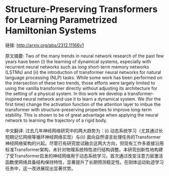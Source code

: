 # Structure-Preserving Transformers for Learning Parametrized Hamiltonian Systems

链接: http://arxiv.org/abs/2312.11166v1

原文摘要:
Two of the many trends in neural network research of the past few years have
been (i) the learning of dynamical systems, especially with recurrent neural
networks such as long short-term memory networks (LSTMs) and (ii) the
introduction of transformer neural networks for natural language processing
(NLP) tasks.
  While some work has been performed on the intersection of these two trends,
those efforts were largely limited to using the vanilla transformer directly
without adjusting its architecture for the setting of a physical system.
  In this work we develop a transformer-inspired neural network and use it to
learn a dynamical system. We (for the first time) change the activation
function of the attention layer to imbue the transformer with
structure-preserving properties to improve long-term stability. This is shown
to be of great advantage when applying the neural network to learning the
trajectory of a rigid body.

中文翻译:
过去几年神经网络研究中的两大趋势为：(i) 动态系统学习（尤其通过长短期记忆网络等循环神经网络实现）与(ii) 面向自然语言处理任务的Transformer神经网络架构的兴起。尽管已有研究尝试融合这两大方向，但现有工作多直接沿用标准Transformer架构，未针对物理系统特性进行结构调整。本研究创新性地构建了受Transformer启发的神经网络用于动态系统学习，首次通过改变注意力层激活函数使网络具备结构保持特性，显著提升了长期预测稳定性。在刚体运动轨迹学习任务中，这一改进展现出显著优势。
